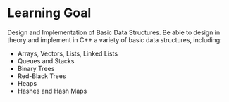 # Learning Goal

Design and Implementation of Basic Data Structures. Be able to design in theory and implement in C++ a variety of basic data structures, including:

- Arrays, Vectors, Lists, Linked Lists
- Queues and Stacks
- Binary Trees
- Red-Black Trees
- Heaps
- Hashes and Hash Maps

